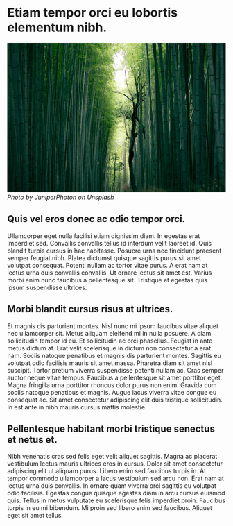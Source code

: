 # Etiam tempor orci eu lobortis elementum nibh.

![](img/juniperphoton-757582-unsplash.jpg)  
_Photo by JuniperPhoton on Unsplash_

## Quis vel eros donec ac odio tempor orci.

Ullamcorper eget nulla facilisi etiam dignissim diam. In egestas erat imperdiet sed. Convallis convallis tellus id interdum velit laoreet id. Quis blandit turpis cursus in hac habitasse. Posuere urna nec tincidunt praesent semper feugiat nibh. Platea dictumst quisque sagittis purus sit amet volutpat consequat. Potenti nullam ac tortor vitae purus. A erat nam at lectus urna duis convallis convallis. Ut ornare lectus sit amet est. Varius morbi enim nunc faucibus a pellentesque sit. Tristique et egestas quis ipsum suspendisse ultrices.

## Morbi blandit cursus risus at ultrices.

Et magnis dis parturient montes. Nisl nunc mi ipsum faucibus vitae aliquet nec ullamcorper sit. Metus aliquam eleifend mi in nulla posuere. A diam sollicitudin tempor id eu. Et sollicitudin ac orci phasellus. Feugiat in ante metus dictum at. Erat velit scelerisque in dictum non consectetur a erat nam. Sociis natoque penatibus et magnis dis parturient montes. Sagittis eu volutpat odio facilisis mauris sit amet massa. Pharetra diam sit amet nisl suscipit. Tortor pretium viverra suspendisse potenti nullam ac. Cras semper auctor neque vitae tempus. Faucibus a pellentesque sit amet porttitor eget. Magna fringilla urna porttitor rhoncus dolor purus non enim. Gravida cum sociis natoque penatibus et magnis. Augue lacus viverra vitae congue eu consequat ac. Sit amet consectetur adipiscing elit duis tristique sollicitudin. In est ante in nibh mauris cursus mattis molestie.

## Pellentesque habitant morbi tristique senectus et netus et.

Nibh venenatis cras sed felis eget velit aliquet sagittis. Magna ac placerat vestibulum lectus mauris ultrices eros in cursus. Dolor sit amet consectetur adipiscing elit ut aliquam purus. Libero enim sed faucibus turpis in. At tempor commodo ullamcorper a lacus vestibulum sed arcu non. Erat nam at lectus urna duis convallis. In ornare quam viverra orci sagittis eu volutpat odio facilisis. Egestas congue quisque egestas diam in arcu cursus euismod quis. Tellus in metus vulputate eu scelerisque felis imperdiet proin. Faucibus turpis in eu mi bibendum. Mi proin sed libero enim sed faucibus. Aliquet eget sit amet tellus.
